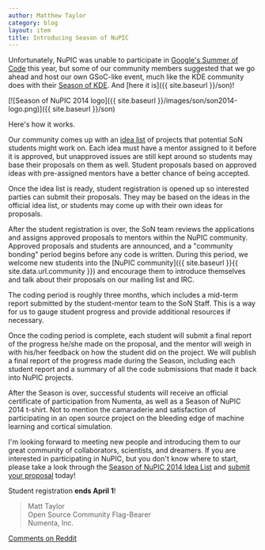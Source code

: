 ```yaml
---
author: Matthew Taylor
category: blog
layout: item
title: Introducing Season of NuPIC
---
```


Unfortunately, NuPIC was unable to participate in [Google's Summer of Code](https://www.google-melange.com/gsoc/homepage/google/gsoc2014) this year, but some of our community members suggested that we go ahead and host our own GSoC-like event, much like the KDE community does with their [Season of KDE](https://season.kde.org/). And [here it is]({{ site.baseurl }}/son)!

[![Season of NuPIC 2014 logo]({{ site.baseurl }}/images/son/son2014-logo.png)]({{ site.baseurl }}/son)

Here's how it works.

Our community comes up with an [idea list](https://github.com/numenta/nupic/wiki/Season-of-NuPIC-2014-Idea-List) of projects that potential SoN students might work on. Each idea must have a mentor assigned to it before it is approved, but unapproved issues are still kept around so students may base their proposals on them as well. Student proposals based on approved ideas with pre-assigned mentors have a better chance of being accepted.

Once the idea list is ready, student registration is opened up so interested parties can submit their proposals. They may be based on the ideas in the official idea list, or students may come up with their own ideas for proposals.

After the student registration is over, the SoN team reviews the applications and assigns approved proposals to mentors within the NuPIC community. Approved proposals and students are announced, and a "community bonding" period begins before any code is written. During this period, we welcome new students into the [NuPIC community]({{ site.baseurl }}{{ site.data.url.community }}) and encourage them to introduce themselves and talk about their proposals on our mailing list and IRC.

The coding period is roughly three months, which includes a mid-term report submitted by the student-mentor team to the SoN Staff. This is a way for us to gauge student progress and provide additional resources if necessary.

Once the coding period is complete, each student will submit a final report of the progress he/she made on the proposal, and the mentor will weigh in with his/her feedback on how the student did on the project. We will publish a final report of the progress made during the Season, including each student report and a summary of all the code submissions that made it back into NuPIC projects.

After the Season is over, successful students will receive an official certificate of participation from Numenta, as well as a Season of NuPIC 2014 t-shirt. Not to mention the camaraderie and satisfaction of participating in an open source project on the bleeding edge of machine learning and cortical simulation.

I'm looking forward to meeting new people and introducing them to our great community of collaborators, scientists, and dreamers. If you are interested in participating in NuPIC, but you don't know where to start, please take a look through the [Season of NuPIC 2014 Idea List](https://github.com/numenta/nupic/wiki/Season-of-NuPIC-2014-Idea-List) and [submit your proposal](http://numenta.org/son/2014/register.html) today!

Student registration **ends April 1**!

> Matt Taylor <br/>
> Open Source Community Flag-Bearer <br/>
> Numenta, Inc.

[Comments on Reddit](http://www.reddit.com/r/MachineLearning/comments/209gpg/introducing_season_of_nupic/)
